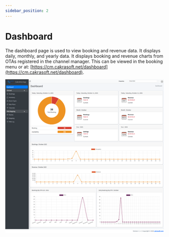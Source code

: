 ```yaml
---
sidebar_position: 2
---
```

# Dashboard


The dashboard page is used to view booking and revenue data. It displays daily, monthly, and yearly data.
It displays booking and revenue charts from OTAs registered in the channel manager.
This can be viewed in the booking menu or at: [https://cm.cakrasoft.net/dashboard](https://cm.cakrasoft.net/dashboard).

![Dashboard Page](../../../static/img/cm/dashboard-page.png)

